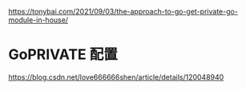 https://tonybai.com/2021/09/03/the-approach-to-go-get-private-go-module-in-house/
# GoPRIVATE 配置
https://blog.csdn.net/love666666shen/article/details/120048940